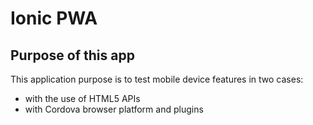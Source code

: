 # Ionic PWA

## Purpose of this app

This application purpose is to test mobile device features in two cases:

- with the use of HTML5 APIs
- with Cordova browser platform and plugins

